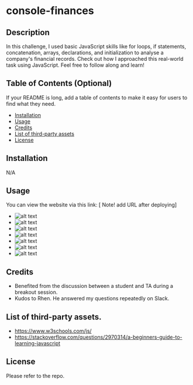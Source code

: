 # console-finances

## Description

In this challenge, I used basic JavaScript skills like for loops, if statements, concatenation, arrays, declarations, and initialization to analyse a company's financial records. Check out how I approached this real-world task using JavaScript. Feel free to follow along and learn!

## Table of Contents (Optional)

If your README is long, add a table of contents to make it easy for users to find what they need.

-   [Installation](#installation)
-   [Usage](#usage)
-   [Credits](#credits)
-   [List of third-party assets](#list-of-third-party-assets)
-   [License](#license)

## Installation

N/A

## Usage

You can view the website via this link: [ Note! add URL after deploying]

-   ![alt text](assets/images/index-html-file.png)
-   ![alt text](assets/images/solution-00.png)
-   ![alt text](assets/images/solution-001.png)
-   ![alt text](assets/images/solution-01.png)
-   ![alt text](assets/images/solution-02.png)
-   ![alt text](assets/images/solution-03.png)
-   ![alt text](assets/images/solution-04.png)

## Credits

-   Benefited from the discussion between a student and TA during a breakout session.
-   Kudos to Rhen. He answered my questions repeatedly on Slack.

## List of third-party assets.

-   https://www.w3schools.com/js/
-   https://stackoverflow.com/questions/2970314/a-beginners-guide-to-learning-javascript

## License

Please refer to the repo.

